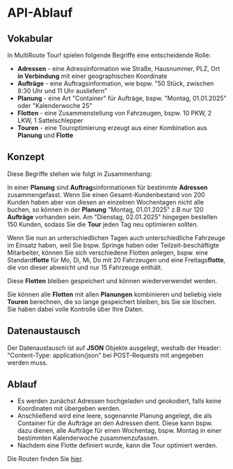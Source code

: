 # API-Ablauf 

## Vokabular 

In MultiRoute Tour! spielen folgende Begriffe eine entscheidende Rolle:

* **Adressen** - eine Adressinformation wie Straße, Hausnummer, PLZ, Ort **in Verbindung** mit einer geographischen Koordinate 
* **Aufträge** - eine Auftragsinformation, wie bspw. "50 Stück, zwischen 8:30 Uhr und 11 Uhr ausliefern" 
* **Planung**  - eine Art "Container" für Aufträge, bspw. "Montag, 01.01.2025" oder "Kalenderwoche 25"
* **Flotten**  - eine Zusammenstellung von Fahrzeugen, bspw. 10 PKW, 2 LKW, 1 Sattelschlepper
* **Touren**   - eine Touroptimierung erzeugt aus einer Kombination aus **Planung** und **Flotte**

## Konzept

Diese Begriffe stehen wie folgt in Zusammenhang:

In einer **Planung** sind **Auftrag**sinformationen für bestimmte **Adressen** zusammengefasst. Wenn Sie einen Gesamt-Kundenbestand von 200 Kunden haben aber von diesen an einzelnen Wochentagen nicht alle buchen, so können in der **Planung** "Montag, 01.01.2025" z.B nur 120 **Aufträge** vorhanden sein. Am "Dienstag, 02.01.2025" hingegen bestellen 150 Kunden, sodass Sie die **Tour** jeden Tag neu optimieren sollten. 

Wenn Sie nun an unterschiedlichen Tagen auch unterschiedliche Fahrzeuge im Einsatz haben, weil Sie bspw. Springe haben oder Teilzeit-beschäftigte Mitarbeiter, können Sie sich verschiedene Flotten anlegen, bspw. eine Standard**flotte** für Mo, Di, Mi, Do mit 20 Fahrzeugen und eine Freitags**flotte**, die von dieser abweicht und nur 15 Fahrzeuge enthält. 

Diese **Flotten** bleiben gespeichert und können wiederverwendet werden. 

Sie können alle **Flotten** mit allen **Planungen** kombinieren und beliebig viele **Touren** berechnen, die so lange gespeichert bleiben, bis Sie sie löschen. Sie haben dabei volle Kontrolle über Ihre Daten.

## Datenaustausch 

Der Datenaustausch ist auf **JSON** Objekte ausgelegt, weshalb der Header: "Content-Type: application/json" bei POST-Requests mit angegeben werden muss.

## Ablauf 

* Es werden zunächst Adressen hochgeladen und geokodiert, falls keine Koordinaten mit übergeben werden.
* Anschließend wird eine leere, sogenannte Planung angelegt, die als Container für die Aufträge an den Adressen dient. Diese kann bspw. dazu dienen, alle Aufträge für einen Wochentag, bspw. Montag in einer bestimmten Kalenderwoche zusammenzufassen.
* Nachdem eine Flotte definiert wurde, kann die Tour optimiert werden.

Die Routen finden Sie [hier](/routen).
